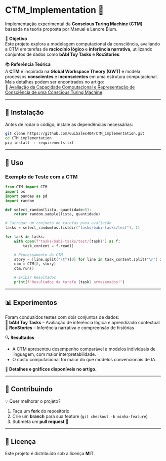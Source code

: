
# CTM_Implementation 🚀  

Implementação experimental da **Conscious Turing Machine (CTM)** baseada na teoria proposta por Manuel e Lenore Blum.  

📌 **Objetivo**  
Este projeto explora a modelagem computacional da consciência, avaliando a CTM em tarefas de **raciocínio lógico** e **inferência narrativa**, utilizando conjuntos de dados como **bAbI Toy Tasks** e **RocStories**.  

📚 **Referência Teórica**  
A **CTM** é inspirada na **Global Workspace Theory (GWT)** e modela processos **conscientes** e **inconscientes** em uma estrutura computacional. Mais detalhes podem ser encontrados no artigo:  
📄 [Avaliação da Capacidade Computacional e Representação de Consciência de uma Conscious Turing Machine](https://doi.org/10.1145/nnnnnnn.nnnnnnn)  

---

## 🔧 **Instalação**  
Antes de rodar o código, instale as dependências necessárias:  

```bash
git clone https://github.com/GuiSales404/CTM_implementation.git  
cd CTM_implementation  
pip install -r requirements.txt  
```
---

## 🚀 **Uso**  

### **Exemplo de Teste com a CTM**
```python
from CTM import CTM  
import os  
import pandas as pd  
import random  

def select_random(lista, quantidade=5):
    return random.sample(lista, quantidade)  

# Carregar um conjunto de tarefas para avaliação  
tasks = select_random(os.listdir("tasks/babi-tasks/test"), 1)  

for task in tasks:
    with open(f"tasks/babi-tasks/test/{task}") as f:
        task_content = f.read()  

    # Processamento da CTM
    story = [line.split("\t")[0] for line in task_content.split("\n") if "?" not in line]
    ctm = CTM(8, story)  
    ctm.run()  

    # Exibir Resultados  
    print(f"Resultados da tarefa {task} armazenados!")  
```

---

## 📊 **Experimentos**
Foram conduzidos testes com dois conjuntos de dados:  
📌 **bAbI Toy Tasks** – Avaliação de inferência lógica e aprendizado contextual  
📌 **RocStories** – Inferência narrativa e compreensão de histórias  

🔍 **Resultados**  
- A CTM apresentou desempenho comparável a modelos individuais de linguagem, com maior interpretabilidade.  
- O custo computacional foi maior do que modelos convencionais de IA.  

🔗 **Detalhes e gráficos disponíveis no artigo.**  

---

## 🤝 **Contribuindo**
💡 Quer melhorar o projeto?  
1. Faça um **fork** do repositório  
2. Crie um **branch** para sua feature (`git checkout -b minha-feature`)  
3. Submeta um **pull request** 🚀  

---

## 📄 **Licença**
Este projeto é distribuído sob a licença **MIT**.  